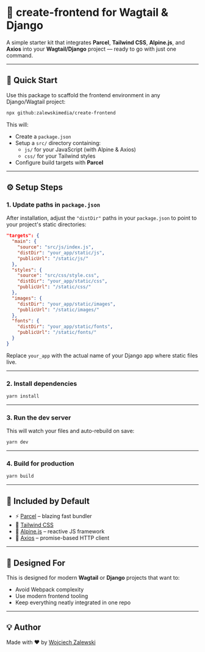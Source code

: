 # 🦚 create-frontend for Wagtail & Django

A simple starter kit that integrates **Parcel**, **Tailwind CSS**, **Alpine.js**, and **Axios** into your **Wagtail/Django** project — ready to go with just one command.

---

## 🚀 Quick Start

Use this package to scaffold the frontend environment in any Django/Wagtail project:

```bash
npx github:zalewskimedia/create-frontend
```

This will:

- Create a `package.json`
- Setup a `src/` directory containing:
  - `js/` for your JavaScript (with Alpine & Axios)
  - `css/` for your Tailwind styles
- Configure build targets with **Parcel**

---

## ⚙️ Setup Steps

### 1. Update paths in `package.json`

After installation, adjust the `"distDir"` paths in your `package.json` to point to your project's static directories:

```json
"targets": {
  "main": {
    "source": "src/js/index.js",
    "distDir": "your_app/static/js",
    "publicUrl": "/static/js/"
  },
  "styles": {
    "source": "src/css/style.css",
    "distDir": "your_app/static/css",
    "publicUrl": "/static/css/"
  },
  "images": {
    "distDir": "your_app/static/images",
    "publicUrl": "/static/images/"
  },
  "fonts": {
    "distDir": "your_app/static/fonts",
    "publicUrl": "/static/fonts/"
  }
}
```

Replace `your_app` with the actual name of your Django app where static files live.

---

### 2. Install dependencies

```bash
yarn install
```

---

### 3. Run the dev server

This will watch your files and auto-rebuild on save:

```bash
yarn dev
```

---

### 4. Build for production

```bash
yarn build
```

---

## 🧩 Included by Default

- ⚡ [Parcel](https://parceljs.org/) – blazing fast bundler
- 🎨 [Tailwind CSS](https://tailwindcss.com/)
- 🧠 [Alpine.js](https://alpinejs.dev/) – reactive JS framework
- 🔌 [Axios](https://axios-http.com/) – promise-based HTTP client

---

## 🤝 Designed For

This is designed for modern **Wagtail** or **Django** projects that want to:

- Avoid Webpack complexity
- Use modern frontend tooling
- Keep everything neatly integrated in one repo

---

## 💡 Author

Made with ❤️ by [Wojciech Zalewski](https://github.com/zalewskimedia)

